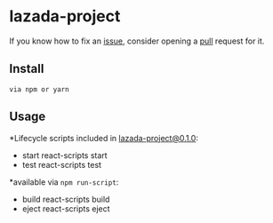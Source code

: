 # lazada-project
If you know how to fix an [issue](https://github.com/RendiFadilah/lazada-project/issues), consider opening a [pull](https://github.com/RendiFadilah/lazada-project/pulls) request for it.

## Install
 ~~~
via npm or yarn
 ~~~
 
## Usage 

*Lifecycle scripts included in lazada-project@0.1.0:
 * start
    react-scripts start
 *  test
    react-scripts test
    
*available via `npm run-script`:
 * build
    react-scripts build
 * eject
    react-scripts eject
